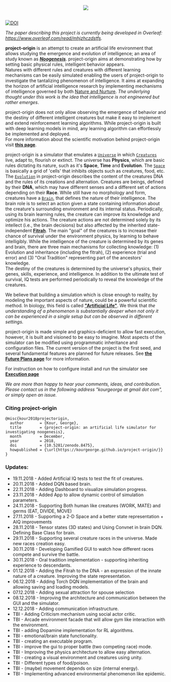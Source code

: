 <p align="center">
  <img src="https://github.com/kourgeorge/project-origin/blob/master/docs/origin-icon.png?raw=true"><br><br>
</p>

[![DOI](https://zenodo.org/badge/141611333.svg)](https://zenodo.org/badge/latestdoi/141611333)

*The paper describing this project is currently being developed in Overleaf: https://www.overleaf.com/read/mhjzhczdstfs.*

**project-origin** is an attempt to create an artificial life environment that allows studying the emergence and evolution of intelligence; an area of study known as [***Noogenesis***](https://en.wikipedia.org/wiki/Noogenesis).
project-origin aims at demonstrating how by setting basic physical rules, intelligent behavior appears.  
Natures with different rules and creatures with different learning mechanisms can be easily simulated enabling the users of project-origin to investigate the tantalizing phenomenon of intelligence.
It aims at expanding the horizon of artificial intelligence research by implementing mechanisms of intelligence governed by both [Nature and Nurture](https://en.wikipedia.org/wiki/Nature_versus_nurture).
*The underlying thought under this work is the idea that intelligence is not engineered but rather emerges*.

project-origin does not only allow observing the emergence of behavior and the destiny of different intelligent creatures but make it easy to implement and extend reinforcement learning algorithms.
While project-origin is built with deep learning models in mind, any learning algorithm can effortlessly be implemented and deployed.   
For more information about the scientific motivation behind project-origin visit [**this page**](/docs/Scientific.md).

project-origin is a simulator that emulates a [`Universe`](/docs/Universe.md) in which [`Creatures`](/docs/Creature.md) live, adapt to, flourish or extinct.
The universe has **Physics**, which are basic rules dictating its nature, such as it's **Space**, **Time** and **Evolution**.
The [`Space`](/docs/Space.md) is basically a grid of 'cells' that inhibits objects such as creatures, food, etc.
The [`Evolution`](/docs/Evolution.md) in project-origin describes the content of the creatures DNA and the rules of its creations and alternation.
Creatures are beings, defined by their **DNA**, which may have different senses and a different set of actions depending on their **Race**.
While still have no morphology and form, creatures have a [`Brain`](/docs/Brain.md), that defines the nature of their intelligence.
The brain role is to select an action given a state containing information about the creature's surrounding environment and its internal status.
Periodically, using its brain learning rules, the creature can improve its knowledge and optimize his actions.
The creature actions are not determined solely by its intellect (i.e., the brain decisions) but also affected by the inherited state-independent [**Fitrah**](https://en.wikipedia.org/wiki/Fitra).
The main "goal" of the creatures is to increase their chance of survival under the environment physics, by learning to behave intelligibly.
While the intelligence of the creature is determined by its genes and brain, there are three main mechanisms for collecting knowledge: (1) Evolution and inheritance (including the fitrah), (2) experience (trial and error) and (3) "Oral Tradition" representing part of the ancestors' knowledge.  
The destiny of the creatures is determined by the universe's physics, their genes, skills, experience, and intelligence.
In addition to the ultimate test of survival, IQ tests are performed periodically to reveal the knowledge of the creatures. 

We believe that building a simulation which is close enough to reality, by modeling the important aspects of nature, could be a powerful scientific method.
In biology, this field is called [**"Artificial Life"**](https://en.wikipedia.org/wiki/Artificial_life).
We think that _the understanding of a phenomenon is substantially deeper when not only it can be experienced in a single setup but can be observed in different settings._

project-origin is made simple and graphics-deficient to allow fast execution, however, it is built and visioned to be easy to imagine.
Most aspects of the simulator can be modified using programmatic inheritance and configuration files.
The current version of the project is the first seed, and several fundamental features are planned for future releases.
See [**the Future Plans page**](/docs/FuturePlans.md) for more information.

For instruction on how to configure install and run the simulator see [**Execution page**](/docs/Execution.md)

_We are more than happy to hear your comments, ideas, and contribution.
Please contact us in the following address "kourgeorge at gmail dot com", or simply open an issue._

### Citing project-origin
```
@misc{kour2018projectorigin,
  author       = {Kour, George},
  title        = {project-origin: an artificial life simulator for investigating noogenesis},
  month        = December,
  year         = 2018,
  doi          = {10.5281/zenodo.8475},
  howpublished = {\url{https://kourgeorge.github.io/project-origin/}}
}
```

### Updates:
* 19.11.2018 - Added Artificial IQ tests to test the fit of creatures.
* 20.11.2018 - Added DQN based brain.
* 22.11.2018 - Adding Dashboard to visualize simulation progress.
* 23.11.2018 - Added App to allow dynamic control of simulation parameters.
* 24.11.2018 - Supporting Both human like creatures (WORK, MATE) and germs (EAT, DIVIDE, MOVE)
* 27.11.2018 - Supporting a 2-D Space and a better state representation + AIQ improvements
* 28.11.2018 - Tensor states (3D states) and Using Convnet in brain DQN. Defining Base Class for brain.
* 29.11.2018 - Supporting several creature races in the universe. Made new races creation easy.
* 30.11.2018 - Developing Gamified GUI to watch how different races compete and survive the battle.
* 30.11.2018 - Oral tradition implementation - supporting inheriting experience to descendants.
* 01.12.2018 - Adding the Fitrah to the DNA - an expression of the innate nature of a creature. Improving the state representation.
* 06.12.2018 - Adding Torch DQN implementation of the brain and allowing saving and loading models.
* 07.12.2018 - Adding sexual attraction for spouse selection
* 08.12.2018 - Improving the architecture and communication between the GUI and the simulator.
* 12.12.2018 - Adding communication infrastructure.
* TBI - Adding Criticism mechanism using social actor critic.
* TBI - Arcade environment facade that will allow gym like interaction with the environment.
* TBI - adding Dopamine implementation for RL algorithms.
* TBI - emotional/brain state functionality.
* TBI - creating an executable program.
* TBI - improve the gui to proper battle (two competing race) mode.
* TBI - Improving the physics architecture to allow easy alternation.
* TBI - creating a visual environment and creatures using unity.
* TBI - Different types of food/poison.
* TBI - (maybe) movement depends on size (internal energy).
* TBI - Implementing advanced environmental phenomenon like epidemic.
